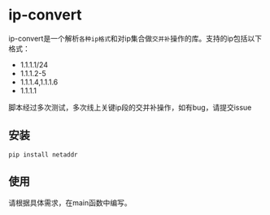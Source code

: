# ip-convert
ip-convert是一个解析`各种ip格式`和对ip集合做`交并补`操作的库。支持的ip包括以下格式：
 - 1.1.1.1/24
 - 1.1.1.2-5
 - 1.1.1.4,1.1.1.6
 - 1.1.1.1
 
 脚本经过多次测试，多次线上关键ip段的交并补操作，如有bug，请提交issue
 

## 安装
```shell
pip install netaddr
```

## 使用
请根据具体需求，在main函数中编写。

